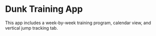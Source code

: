 # Dunk Training App

This app includes a week-by-week training program, calendar view, and vertical jump tracking tab.